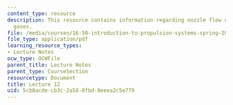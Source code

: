 ```yaml
---
content_type: resource
description: This resource contains information regarding nozzle flow of reacting
  gases.
file: /media/courses/16-50-introduction-to-propulsion-systems-spring-2012/5cb8acdecb3c2a588fbd8eeea2c5e779_MIT16_50S12_lec12.pdf
file_type: application/pdf
learning_resource_types:
- Lecture Notes
ocw_type: OCWFile
parent_title: Lecture Notes
parent_type: CourseSection
resourcetype: Document
title: Lecture 12
uid: 5cb8acde-cb3c-2a58-8fbd-8eeea2c5e779
---
```


